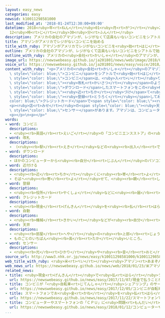 ```yaml
---
layout: easy_news
categories: easy
newsid: k10011298581000
last_modified_at: '2018-01-24T12:30:00+09:00'
datetime: 2018<ruby>年<rt>ねん</rt></ruby>01<ruby>月<rt>がつ</rt></ruby>24<ruby>日<rt>にち</rt></ruby>
  12<ruby>時<rt>じ</rt></ruby>30<ruby>分<rt>ふん</rt></ruby>
description: アメリカの会社のアマゾンが、レジがなくて店員もいないコンビニをシアトルで始めました。
title: アマゾンがアメリカでレジがないコンビニを始める
title_with_ruby: アマゾンがアメリカでレジがないコンビニを<ruby>始<rt>はじ</rt></ruby>める
outline: アメリカの会社のアマゾンが、レジがなくて店員もいないコンビニをシアトルで始めました。
outline_with_ruby: アメリカの<ruby>会社<rt>かいしゃ</rt></ruby>のアマゾンが、レジがなくて<ruby>店員<rt>てんいん</rt></ruby>もいないコンビニをシアトルで<ruby>始<rt>はじ</rt></ruby>めました。
image_url: https://newswebeasy.github.io/ja201801/news/web/image/2018/01/23/K10011298581_1801230710_1801230724_01_02.jpg
voice_url: https://newswebeasy.github.io/ja201801/news/easy/voice/2018/01/24/k10011298581000.mp3
content_with_ruby: "<p>アメリカの<ruby>会社<rt>かいしゃ</rt></ruby>のアマゾンが、レジがなくて<ruby>店員<rt>てんいん</rt></ruby>もいない<span\
  \ style=\"color: blue;\">コンビニ</span>をシアトルで<ruby>始<rt>はじ</rt></ruby>めました。</p>\n<p>この<span\
  \ style=\"color: blue;\">コンビニ</span>は、<ruby>入<rt>い</rt></ruby>り<ruby>口<rt>ぐち</rt></ruby>に<ruby>駅<rt>えき</rt></ruby>の<span\
  \ style=\"color: blue;\"><ruby>改札<rt>かいさつ</rt></ruby></span>のような<ruby>機械<rt>きかい</rt></ruby>があります。<ruby>客<rt>きゃく</rt></ruby>は、アプリを<span\
  \ style=\"color: blue;\">ダウンロード</span>したスマートフォンをこの<ruby>機械<rt>きかい</rt></ruby>に<span\
  \ style=\"color: blue;\"><ruby>近<rt>ちか</rt></ruby>づけ</span>て<ruby>店<rt>みせ</rt></ruby>に<ruby>入<rt>はい</rt></ruby>ります。そして、<ruby>買<rt>か</rt></ruby>いたい<ruby>品物<rt>しなもの</rt></ruby>を<ruby>棚<rt>たな</rt></ruby>から<ruby>取<rt>と</rt></ruby>って<ruby>店<rt>みせ</rt></ruby>の<ruby>外<rt>そと</rt></ruby>に<ruby>出<rt>で</rt></ruby>るだけで、<span\
  \ style=\"color: blue;\"><ruby>登録<rt>とうろく</rt></ruby></span>しておいた<span style=\"\
  color: blue;\">クレジットカード</span>で<span style=\"color: blue;\"><ruby>自動<rt>じどう</rt></ruby></span>でお<ruby>金<rt>かね</rt></ruby>を<ruby>払<rt>はら</rt></ruby>うことができます。</p>\n\
  <p><ruby>店<rt>みせ</rt></ruby>の<span style=\"color: blue;\"><ruby>天井<rt>てんじょう</rt></ruby></span>と<ruby>棚<rt>たな</rt></ruby>にはたくさんのカメラと<span\
  \ style=\"color: blue;\">センサー</span>があります。アマゾンは、コンピューターのＡＩの<ruby>技術<rt>ぎじゅつ</rt></ruby>も<ruby>使<rt>つか</rt></ruby>って、<ruby>誰<rt>だれ</rt></ruby>がどの<ruby>品物<rt>しなもの</rt></ruby>を<ruby>取<rt>と</rt></ruby>ったかわかるようにしていると<ruby>言<rt>い</rt></ruby>っています。</p>\n\
  <p></p>\n<p></p>"
words:
- word: コンビニ
  descriptions:
  - <ruby><rb>英語</rb><rt>えいご</rt></ruby>の「コンビニエンスストア」の<ruby><rb>略</rb><rt>りゃく</rt></ruby>。<ruby><rb>食料品</rb><rt>しょくりょうひん</rt></ruby>や<ruby><rb>日用品</rb><rt>にちようひん</rt></ruby>が、<ruby><rb>手軽</rb><rt>てがる</rt></ruby>にいつでも<ruby><rb>買</rb><rt>か</rt></ruby>えるように<ruby><rb>開</rb><rt>ひら</rt></ruby>いている、<ruby><rb>小型</rb><rt>こがた</rt></ruby>のスーパー。
- word: 改札
  descriptions:
  - （<ruby><rb>駅</rb><rt>えき</rt></ruby>などの<ruby><rb>出入</rb><rt>でい</rt></ruby>り<ruby><rb>口</rb><rt>ぐち</rt></ruby>で）<ruby><rb>乗客</rb><rt>じょうきゃく</rt></ruby>のきっぷを<ruby><rb>調</rb><rt>しら</rt></ruby>べること。また、その<ruby><rb>場所</rb><rt>ばしょ</rt></ruby>。
- word: ダウンロード
  descriptions:
  - ほかのコンピューターから<ruby><rb>自分</rb><rt>じぶん</rt></ruby>のパソコンなどに、<ruby><rb>必要</rb><rt>ひつよう</rt></ruby>なデータを<ruby><rb>取</rb><rt>と</rt></ruby>り<ruby><rb>入</rb><rt>い</rt></ruby>れること。
- word: 近付ける
  descriptions:
  - <ruby><rb>近</rb><rt>ちか</rt></ruby>くに<ruby><rb>寄</rb><rt>よ</rt></ruby>せる。
  - そばへ<ruby><rb>寄</rb><rt>よ</rt></ruby>せて、<ruby><rb>親</rb><rt>した</rt></ruby>しくする。
- word: 登録
  descriptions:
  - <ruby><rb>役所</rb><rt>やくしょ</rt></ruby>などに<ruby><rb>届</rb><rt>とど</rt></ruby>け<ruby><rb>出</rb><rt>で</rt></ruby>て、おおやけに<ruby><rb>認</rb><rt>みと</rt></ruby>めてもらうこと。
- word: クレジットカード
  descriptions:
  - <ruby><rb>現金</rb><rt>げんきん</rt></ruby>を<ruby><rb>払</rb><rt>はら</rt></ruby>わなくても、<ruby><rb>後払</rb><rt>あとばら</rt></ruby>いで<ruby><rb>買</rb><rt>か</rt></ruby>い<ruby><rb>物</rb><rt>もの</rt></ruby>をすることができるカード。
- word: 自動
  descriptions:
  - <ruby><rb>機械</rb><rt>きかい</rt></ruby>などが<ruby><rb>自分</rb><rt>じぶん</rt></ruby>の<ruby><rb>力</rb><rt>ちから</rt></ruby>で<ruby><rb>動</rb><rt>うご</rt></ruby>くこと。
- word: 天井
  descriptions:
  - <ruby><rb>部屋</rb><rt>へや</rt></ruby>の<ruby><rb>上部</rb><rt>じょうぶ</rt></ruby>に<ruby><rb>板</rb><rt>いた</rt></ruby>を<ruby><rb>張</rb><rt>は</rt></ruby>ったもの。また、その<ruby><rb>部分</rb><rt>ぶぶん</rt></ruby>。
  - ものごとのいちばん<ruby><rb>高</rb><rt>たか</rt></ruby>いところ。
- word: センサー
  descriptions:
  - <ruby><rb>光</rb><rt>ひかり</rt></ruby>や<ruby><rb>音</rb><rt>おと</rt></ruby>、<ruby><rb>温度</rb><rt>おんど</rt></ruby>などに<ruby><rb>反応</rb><rt>はんのう</rt></ruby>して、<ruby><rb>電気的</rb><rt>でんきてき</rt></ruby>な<ruby><rb>信号</rb><rt>しんごう</rt></ruby>を<ruby><rb>送</rb><rt>おく</rt></ruby>る<ruby><rb>装置</rb><rt>そうち</rt></ruby>。
source_url: http://www3.nhk.or.jp/news/easy/k10011298581000/k10011298581000.html
web_title_with_ruby: <ruby>米<rt>べい</rt></ruby><ruby>アマゾン<rt>あまぞん</rt></ruby> <ruby>レジ<rt>れじ</rt></ruby>がない<ruby>無人<rt>むじん</rt></ruby><ruby>コンビニ<rt>こんびに</rt></ruby><ruby>店舗<rt>てんぽ</rt></ruby>を<ruby>開店<rt>かいてん</rt></ruby>
web_news_url: https://newswebeasy.github.io/news/web/2018/01/23/米アマゾン-レジがない無人コンビニ店舗を開店
related_news:
- title: <ruby>現金<rt>げんきん</rt></ruby>で<ruby>払<rt>はら</rt></ruby>うことができないレストランがオープン
  url: https://newswebeasy.github.io/news/easy/2017/11/07/現金で払うことができないレストランがオープン
- title: コンビニが「<ruby>自転車<rt>じてんしゃ</rt></ruby>シェアリング」のサービスなどを<ruby>始<rt>はじ</rt></ruby>める
  url: https://newswebeasy.github.io/news/easy/2017/12/05/コンビニが自転車シェアリングのサービスなどを始める
- title: スマートフォンでお<ruby>金<rt>かね</rt></ruby>を<ruby>払<rt>はら</rt></ruby>う<ruby>中国<rt>ちゅうごく</rt></ruby>のサービスが<ruby>駅<rt>えき</rt></ruby>の<ruby>店<rt>みせ</rt></ruby>で<ruby>始<rt>はじ</rt></ruby>まる
  url: https://newswebeasy.github.io/news/easy/2017/11/22/スマートフォンでお金を払う中国のサービスが駅の店で始まる
- title: コンピューターやスマートフォンの「ＣＰＵ」に<ruby>問題<rt>もんだい</rt></ruby>
  url: https://newswebeasy.github.io/news/easy/2018/01/12/コンピューターやスマートフォンのCPUに問題
...
```

